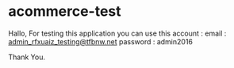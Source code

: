 # acommerce-test

Hallo,
For testing this application you can use this account :
email : admin_rfxuaiz_testing@tfbnw.net
password : admin2016

Thank You.